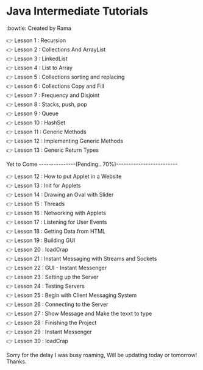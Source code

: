 # Java Intermediate Tutorials 
:bowtie: Created by Rama

:point_right: Lesson 1 : Recursion<br />
:point_right: Lesson 2 : Collections And ArrayList<br />
:point_right: Lesson 3 : LinkedList<br />
:point_right: Lesson 4 : List to Array<br />
:point_right: Lesson 5 : Collections sorting and replacing<br />
:point_right: Lesson 6 : Collections Copy and Fill<br />
:point_right: Lesson 7 : Frequency and Disjoint<br />
:point_right: Lesson 8 : Stacks, push, pop<br />
:point_right: Lesson 9 : Queue<br />
:point_right: Lesson 10 : HashSet<br />
:point_right: Lesson 11 : Generic Methods<br />
:point_right: Lesson 12 : Implementing Generic Methods<br />
:point_right: Lesson 13 : Generic Return Types<br />

Yet to Come ---------------(Pending.. 70%)------------------------- <br />



:point_right: Lesson 12 : How to put Applet in a Website<br />
:point_right: Lesson 13 : Init for Applets<br />
:point_right: Lesson 14 : Drawing an Oval with Slider<br />
:point_right: Lesson 15 : Threads<br />
:point_right: Lesson 16 : Networking with Applets<br />
:point_right: Lesson 17 : Listening for User Events<br />
:point_right: Lesson 18 : Getting Data from HTML<br />
:point_right: Lesson 19 : Building GUI<br />
:point_right: Lesson 20 : loadCrap<br />
:point_right: Lesson 21 : Instant Messaging with Streams and Sockets<br />
:point_right: Lesson 22 : GUI - Instant Messenger<br />
:point_right: Lesson 23 : Setting up the Server<br />
:point_right: Lesson 24 : Testing Servers<br />
:point_right: Lesson 25 : Begin with Client Messaging System<br />
:point_right: Lesson 26 : Connecting to the Server<br />
:point_right: Lesson 27 : Show Message and Make the texxt to type<br />
:point_right: Lesson 28 : Finishing the Project<br />
:point_right: Lesson 29 : Instant Messenger<br />
:point_right: Lesson 30 : loadCrap<br />

Sorry for the delay I was busy roaming, Will be updating today or tomorrow!
Thanks.